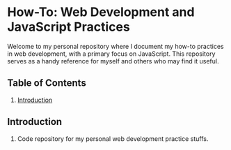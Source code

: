 # How-To: Web Development and JavaScript Practices

Welcome to my personal repository where I document my how-to practices in web development, with a primary focus on JavaScript. This repository serves as a handy reference for myself and others who may find it useful.

## Table of Contents

<!-- 1. [Getting Started](#getting-started)
2. [JavaScript Best Practices](#javascript-best-practices)
3. [Web Development Tips](#web-development-tips)
4. [Contributing](#contributing)
5. [License](#license) -->

1. [Introduction](#introduction)

## Introduction

1. Code repository for my personal web development practice stuffs.
